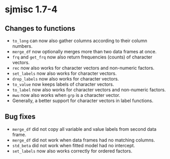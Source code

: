 # sjmisc 1.7-4

## Changes to functions

* `to_long` can now also gather columns according to their column numbers.
* `merge_df` now optionally merges more than two data frames at once.
* `frq` and `get_frq` now also return frequencies (counts) of character vectors.
* `rec` now also works for character vectors and non-numeric factors.
* `set_labels` now also works for character vectors.
* `drop_labels` now also works for character vectors.
* `to_value` now keeps labels of character vectors.
* `to_label` now also works for character vectors and non-numeric factors.
* `mwu` now also works when `grp` is a character vector.
* Generally, a better support for character vectors in label functions.

## Bug fixes

* `merge_df` did not copy all variable and value labels from second data frame.
* `merge_df` did not work when data frames had no matching columns.
* `std_beta` did not work when fitted model had no intercept.
* `set_labels` now also works correctly for ordered factors.
